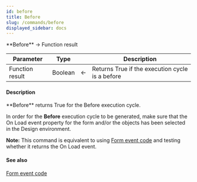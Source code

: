 ```yaml
---
id: before
title: Before
slug: /commands/before
displayed_sidebar: docs
---
```


<!--REF #_command_.Before.Syntax-->**Before**  -> Function result<!-- END REF-->
<!--REF #_command_.Before.Params-->
| Parameter | Type |  | Description |
| --- | --- | --- | --- |
| Function result | Boolean | &#8592; | Returns True if the execution cycle is a before |

<!-- END REF-->

#### Description 

<!--REF #_command_.Before.Summary-->**Before** returns True for the Before execution cycle.<!-- END REF-->

In order for the **Before** execution cycle to be generated, make sure that the On Load event property for the form and/or the objects has been selected in the Design environment.

**Note:** This command is equivalent to using [Form event code](form-event-code.md) and testing whether it returns the On Load event.

#### See also 

[Form event code](form-event-code.md)  